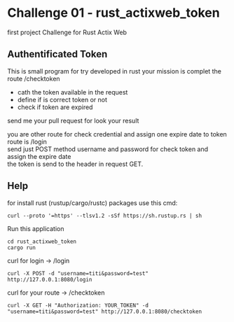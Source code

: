 # Challenge 01 - rust_actixweb_token
first project Challenge for Rust Actix Web 

## Authentificated Token 
This is small program for try developed in rust your mission is complet the route /checktoken
* cath the token available in the request
* define if is correct token or not
* check if token are expired

send me your pull request for look your result

you are other route for check credential and assign one expire date to token route is /login  
send just POST method username and password for check token and assign the expire date  
the token is send to the header in request GET.

## Help
for install rust (rustup/cargo/rustc) packages use this cmd:
```
curl --proto '=https' --tlsv1.2 -sSf https://sh.rustup.rs | sh
```

Run this application 
```
cd rust_actixweb_token
cargo run
```

curl for login -> /login
```
curl -X POST -d "username=titi&password=test" http://127.0.0.1:8080/login
```

curl for your route -> /checktoken
```
curl -X GET -H "Authorization: YOUR_TOKEN" -d "username=titi&password=test" http://127.0.0.1:8080/checktoken
```
